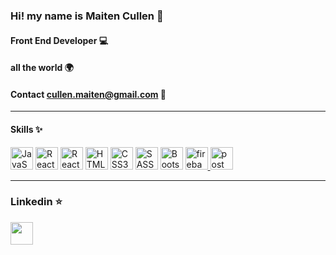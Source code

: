 ### Hi! my name is Maiten Cullen 👋


#### Front End Developer 💻

#### all the world 🌍

#### Contact cullen.maiten@gmail.com :rocket: 

___


#### Skills ✨

<p align="left">
<a href="https://developer.mozilla.org/en-US/docs/Web/JavaScript" target="_blank" rel="noreferrer"><img src="https://raw.githubusercontent.com/danielcranney/readme-generator/main/public/icons/skills/javascript-colored.svg" width="36" height="36" alt="JavaScript" /></a>
<a href="https://reactjs.org/" target="_blank" rel="noreferrer"><img src="https://raw.githubusercontent.com/danielcranney/readme-generator/main/public/icons/skills/react-colored.svg" width="36" height="36" alt="React" /></a>
<a href=https://reactnative.dev/ target="_blank" rel="noreferrer"><img src=https://raw.githubusercontent.com/kristerkari/react-native-svg-transformer/master/images/react-native-logo.png width="36" height="36" alt="React Native" /></a>
<a href="https://developer.mozilla.org/en-US/docs/Glossary/HTML5" target="_blank" rel="noreferrer"><img src="https://raw.githubusercontent.com/danielcranney/readme-generator/main/public/icons/skills/html5-colored.svg" width="36" height="36" alt="HTML5" /></a>
<a href="https://www.w3.org/TR/CSS/#css" target="_blank" rel="noreferrer"><img src="https://raw.githubusercontent.com/danielcranney/readme-generator/main/public/icons/skills/css3-colored.svg" width="36" height="36" alt="CSS3" /></a>
<a href=https://sass-lang.com/ target="_blank" rel="noreferrer"><img src=https://sass-lang.com/assets/img/styleguide/seal-color-aef0354c.png width="36" height="36" alt="SASS" /></a>
<a href=https://getbootstrap.com/docs/5.0/getting-started/introduction/ target="_blank" rel="noreferrer"><img src=https://brandslogos.com/wp-content/uploads/images/large/bootstrap-logo.png width="36" height="36" alt="Bootstrap" /></a>
 <a href="https://firebase.google.com/" target="_blank"> <img src="https://www.vectorlogo.zone/logos/firebase/firebase-icon.svg" alt="firebase" width="36" height="36"/> </a>
<a href="https://postman.com" target="_blank"> <img src="https://www.vectorlogo.zone/logos/getpostman/getpostman-icon.svg" alt="postman" width="36" height="36"/> </a>
</p>

____
### Linkedin :star: 
<a href="https://www.linkedin.com/in/maiten-cullen-2bb0a3242/" target="_blank" rel="noreferrer"><img src="https://raw.githubusercontent.com/danielcranney/readme-generator/main/public/icons/socials/linkedin.svg" width="36" height="36" /></a>

<!--
**MaitenCullen/MaitenCullen** is a ✨ _special_ ✨ repository because its `README.md` (this file) appears on your GitHub profile.

Here are some ideas to get you started:

- 🔭 I’m currently working on ...
- 🌱 I’m currently learning ...
- 👯 I’m looking to collaborate on ...
- 🤔 I’m looking for help with ...
- 💬 Ask me about ...
- 📫 How to reach me: ...
- 😄 Pronouns: ...
- ⚡ Fun fact: ...
-->
